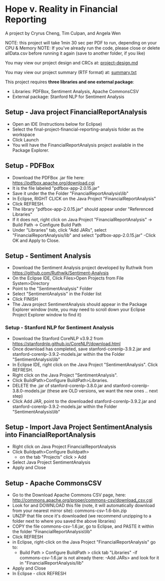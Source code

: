 # Hope v. Reality in Financial Reporting
A project by Cryrus Cheng, Tim Culpan, and Angela Wen

NOTE: this project will take 1min 30 sec per PDF to run, depending on your CPU & Memory
NOTE: If you've already run the code, please close or delete allData.csv before running it again (save to another folder, if you like)

You may view our project design and CRCs at: [project-design.md](https://github.com/UPenn-CIT599/final-project-financial-reporting-analysis/blob/master/project-design.md)

You may view our project summary (RTF format) at: [summary.txt](https://github.com/UPenn-CIT599/final-project-financial-reporting-analysis/blob/master/summary.txt)

This project requires **three libraries and one external package**:
- Libraries: PDFBox, Sentiment Analysis, Apache CommonsCSV
- External package: Stanford NLP for Sentiment Analysis

## Setup - Java project FinancialReportAnalysis
- Open an IDE (Instructions below for Eclipse)
- Select the final-project-financial-reporting-analysis folder as the workspace 
- Click Launch
- You will have the FinancialReportAnalysis project available in the Package Explorer.

## Setup - PDFBox 
- Download the PDFBox .jar file here: https://pdfbox.apache.org/download.cgi 
- It is the file labeled "pdfbox-app-2.0.15.jar"
- Save it under the the Folder "FinancialReportAnalysis\lib\"
- In Eclipse, RIGHT CLICK on the Java Project "FinancialReportAnalysis"
- Click REFRESH.
- The library "pdfbox-app-2.0.15.jar" should appear under "Referenced Libraries"
- If it does not, right click on Java Project "FinancialReportAnalysis" -> Build Path -> Configure Build Path
- Under "Libraries" tab, click "Add JARs", select "FinancialReportAnalysis/lib" and select "pdfbox-app-2.0.15.jar"
-Click OK and Apply to Close.

## Setup - Sentiment Analysis 
- Download the Sentiment Analysis project developed by Ruthwik from https://github.com/Ruthwik/Sentiment-Analysis
- On the Eclipse IDE, Click Files>Open Projects from File System>Directory
- Point to the "SentimentAnalysis" Folder
- Select "SentimentAnalysis" in the Folder list
- Click FINISH
- The Java project SentimentAnalysis should appear in the Package Explorer window (note, you may need to scroll down your Eclipse Project Explorer window to find it)

### Setup - Stanford NLP for Sentiment Analysis
- Download the Stanford CoreNLP v3.9.2 from https://stanfordnlp.github.io/CoreNLP/download.html
- Once download has completed, save stanford-corenlp-3.9.2.jar and stanford-corenlp-3.9.2-models.jar within the the Folder "SentimentAnalysis\lib\"
- In Eclipse IDE, right click on the Java Project "SentimentAnalysis". Click REFRESH.
- Right click on the Java Project "SentimentAnalysis". 
- Click BuildPath>Configure BuildPath>Libraries.
- DELETE the .jar of stanford-corenlp-3.8.0.jar and stanford-corenlp-3.8.0-models.jar (these are OLD versions, we want the new ones .. next step)
- Click Add JAR, point to the downloaded stanford-corenlp-3.9.2.jar and stanford-corenlp-3.9.2-models.jar within the Folder "SentimentAnalysis\lib\"

## Setup - Import Java Project SentimentAnalysis into FinancialReportAnalysis
- Right click on Java Project FinancialReportAnalysis
- Click Buildpath>Configure Buildpath>
	- on the tab "Projects" click > Add
- Select Java Project SentimentAnalysis
- Apply and Close

## Setup - Apache CommonsCSV 
- Go to the Download Apache Commons CSV page, here:
http://commons.apache.org/proper/commons-csv/download_csv.cgi
- Look for and DOWNLOAD this file (note, it will automatically download from your nearest mirror site): commons-csv-1.6-bin.zip
- UNZIP that file once it's downloaded (we recommend unzipping to a folder next to where you saved the above libraries)
- COPY the file commons-csv-1.6.jar, go to Eclipse, and PASTE it within the folder "FinancialReportAnalysis\lib\"
- Click REFRESH
- in Eclipse, right-click on the Java Project "FinancialReportAnalysis" go to:
	- Build Path > Configure BuildPath > click tab "Libraries"
	-if commons-csv-1.6.jar is not already there:
		-Add JARs> and look for it in "FinancialReportAnalysis/lib" 
- Apply and Close
- In Eclipse - click REFRESH